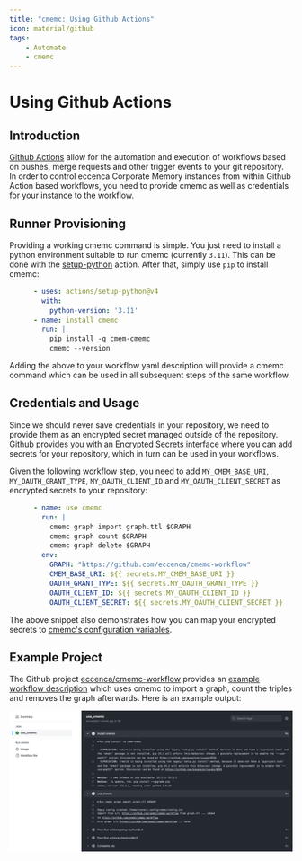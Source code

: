 ```yaml
---
title: "cmemc: Using Github Actions"
icon: material/github
tags:
    - Automate
    - cmemc
---
```

# Using Github Actions

## Introduction

[Github Actions](https://docs.github.com/en/actions) allow for the automation and execution of workflows based on pushes, merge requests and other trigger events to your git repository.
In order to control eccenca Corporate Memory instances from within Github Action based workflows, you need to provide cmemc as well as credentials for your instance to the workflow.

## Runner Provisioning

Providing a working cmemc command is simple.
You just need to install a python environment suitable to run cmemc (currently `3.11`).
This can be done with the [setup-python](https://github.com/actions/setup-python) action.
After that, simply use `pip` to install cmemc:

```yaml title="Partial github action yaml showing cmemc provisioning"
      - uses: actions/setup-python@v4
        with:
          python-version: '3.11'
      - name: install cmemc
        run: |
          pip install -q cmem-cmemc
          cmemc --version
```

Adding the above to your workflow yaml description will provide a cmemc command which can be used in all subsequent steps of the same workflow.

## Credentials and Usage

Since we should never save credentials in your repository, we need to provide them as an encrypted secret managed outside of the repository.
Github provides you with an [Encrypted Secrets](https://docs.github.com/en/actions/security-guides/encrypted-secrets) interface where you can add secrets for your repository, which in turn can be used in your workflows.

Given the following workflow step, you need to add `MY_CMEM_BASE_URI`, `MY_OAUTH_GRANT_TYPE`, `MY_OAUTH_CLIENT_ID` and `MY_OAUTH_CLIENT_SECRET` as encrypted secrets to your repository:

```yaml title="Partial github action yaml showing credential provisioning"
      - name: use cmemc
        run: |
          cmemc graph import graph.ttl $GRAPH
          cmemc graph count $GRAPH
          cmemc graph delete $GRAPH
        env:
          GRAPH: "https://github.com/eccenca/cmemc-workflow"
          CMEM_BASE_URI: ${{ secrets.MY_CMEM_BASE_URI }}
          OAUTH_GRANT_TYPE: ${{ secrets.MY_OAUTH_GRANT_TYPE }}
          OAUTH_CLIENT_ID: ${{ secrets.MY_OAUTH_CLIENT_ID }}
          OAUTH_CLIENT_SECRET: ${{ secrets.MY_OAUTH_CLIENT_SECRET }}
```

The above snippet also demonstrates how you can map your encrypted secrets to [cmemc's configuration variables](../../configuration/file-based-configuration/index.md).

## Example Project

The Github project [eccenca/cmemc-workflow](https://github.com/eccenca/cmemc-workflow) provides an [example workflow description](https://github.com/eccenca/cmemc-workflow/blob/main/.github/workflows/cmemc.yml) which uses cmemc to import a graph, count the triples and removes the graph afterwards.
Here is an example output:

![Example workflow output](example-workflow-output.png "Example workflow output")

